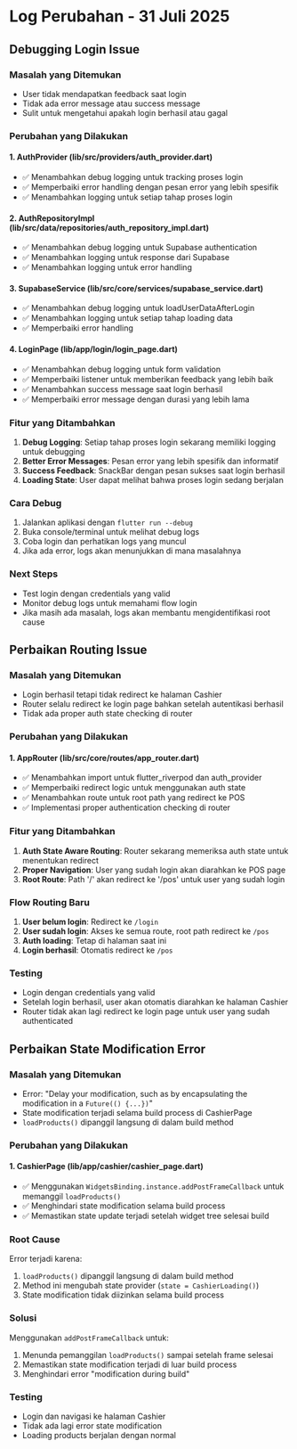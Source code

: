 # Log Perubahan - 31 Juli 2025

## Debugging Login Issue

### Masalah yang Ditemukan

- User tidak mendapatkan feedback saat login
- Tidak ada error message atau success message
- Sulit untuk mengetahui apakah login berhasil atau gagal

### Perubahan yang Dilakukan

#### 1. AuthProvider (lib/src/providers/auth_provider.dart)

- ✅ Menambahkan debug logging untuk tracking proses login
- ✅ Memperbaiki error handling dengan pesan error yang lebih spesifik
- ✅ Menambahkan logging untuk setiap tahap proses login

#### 2. AuthRepositoryImpl (lib/src/data/repositories/auth_repository_impl.dart)

- ✅ Menambahkan debug logging untuk Supabase authentication
- ✅ Menambahkan logging untuk response dari Supabase
- ✅ Menambahkan logging untuk error handling

#### 3. SupabaseService (lib/src/core/services/supabase_service.dart)

- ✅ Menambahkan debug logging untuk loadUserDataAfterLogin
- ✅ Menambahkan logging untuk setiap tahap loading data
- ✅ Memperbaiki error handling

#### 4. LoginPage (lib/app/login/login_page.dart)

- ✅ Menambahkan debug logging untuk form validation
- ✅ Memperbaiki listener untuk memberikan feedback yang lebih baik
- ✅ Menambahkan success message saat login berhasil
- ✅ Memperbaiki error message dengan durasi yang lebih lama

### Fitur yang Ditambahkan

1. **Debug Logging**: Setiap tahap proses login sekarang memiliki logging untuk debugging
2. **Better Error Messages**: Pesan error yang lebih spesifik dan informatif
3. **Success Feedback**: SnackBar dengan pesan sukses saat login berhasil
4. **Loading State**: User dapat melihat bahwa proses login sedang berjalan

### Cara Debug

1. Jalankan aplikasi dengan `flutter run --debug`
2. Buka console/terminal untuk melihat debug logs
3. Coba login dan perhatikan logs yang muncul
4. Jika ada error, logs akan menunjukkan di mana masalahnya

### Next Steps

- Test login dengan credentials yang valid
- Monitor debug logs untuk memahami flow login
- Jika masih ada masalah, logs akan membantu mengidentifikasi root cause

## Perbaikan Routing Issue

### Masalah yang Ditemukan

- Login berhasil tetapi tidak redirect ke halaman Cashier
- Router selalu redirect ke login page bahkan setelah autentikasi berhasil
- Tidak ada proper auth state checking di router

### Perubahan yang Dilakukan

#### 1. AppRouter (lib/src/core/routes/app_router.dart)

- ✅ Menambahkan import untuk flutter_riverpod dan auth_provider
- ✅ Memperbaiki redirect logic untuk menggunakan auth state
- ✅ Menambahkan route untuk root path yang redirect ke POS
- ✅ Implementasi proper authentication checking di router

### Fitur yang Ditambahkan

1. **Auth State Aware Routing**: Router sekarang memeriksa auth state untuk menentukan redirect
2. **Proper Navigation**: User yang sudah login akan diarahkan ke POS page
3. **Root Route**: Path '/' akan redirect ke '/pos' untuk user yang sudah login

### Flow Routing Baru

1. **User belum login**: Redirect ke `/login`
2. **User sudah login**: Akses ke semua route, root path redirect ke `/pos`
3. **Auth loading**: Tetap di halaman saat ini
4. **Login berhasil**: Otomatis redirect ke `/pos`

### Testing

- Login dengan credentials yang valid
- Setelah login berhasil, user akan otomatis diarahkan ke halaman Cashier
- Router tidak akan lagi redirect ke login page untuk user yang sudah authenticated

## Perbaikan State Modification Error

### Masalah yang Ditemukan

- Error: "Delay your modification, such as by encapsulating the modification in a `Future(() {...})`"
- State modification terjadi selama build process di CashierPage
- `loadProducts()` dipanggil langsung di dalam build method

### Perubahan yang Dilakukan

#### 1. CashierPage (lib/app/cashier/cashier_page.dart)

- ✅ Menggunakan `WidgetsBinding.instance.addPostFrameCallback` untuk memanggil `loadProducts()`
- ✅ Menghindari state modification selama build process
- ✅ Memastikan state update terjadi setelah widget tree selesai build

### Root Cause

Error terjadi karena:

1. `loadProducts()` dipanggil langsung di dalam build method
2. Method ini mengubah state provider (`state = CashierLoading()`)
3. State modification tidak diizinkan selama build process

### Solusi

Menggunakan `addPostFrameCallback` untuk:

1. Menunda pemanggilan `loadProducts()` sampai setelah frame selesai
2. Memastikan state modification terjadi di luar build process
3. Menghindari error "modification during build"

### Testing

- Login dan navigasi ke halaman Cashier
- Tidak ada lagi error state modification
- Loading products berjalan dengan normal
